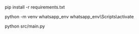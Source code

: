 pip install -r requirements.txt

python -m venv whatsapp_env
whatsapp_env\Scripts\activate

python src/main.py